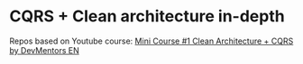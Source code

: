 # CQRS + Clean architecture in-depth

Repos based on Youtube course: [Mini Course #1 Clean Architecture + CQRS by DevMentors EN](https://www.youtube.com/watch?v=NzcZcim9tp8)
